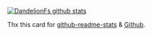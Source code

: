 [![DandelionFs github stats](https://github-readme-stats.vercel.app/api?username=dandelionfs)](https://github.com/anuraghazra/github-readme-stats)

Thx this card for [github-readme-stats](//github.com/anuraghazra/github-readme-stats) & [Github](//github.com).
